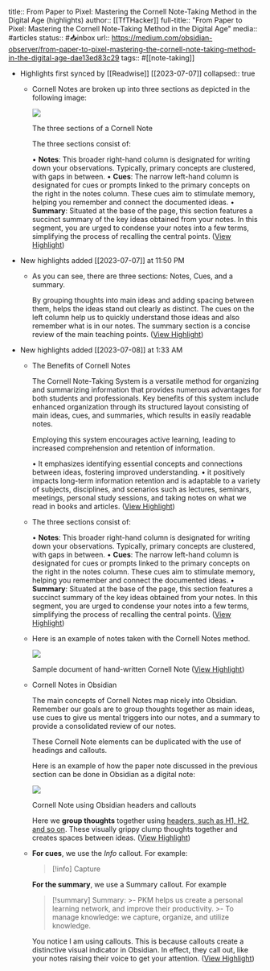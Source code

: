 title:: From Paper to Pixel: Mastering the Cornell Note-Taking Method in the Digital Age (highlights)
author:: [[TfTHacker]]
full-title:: "From Paper to Pixel: Mastering the Cornell Note-Taking Method in the Digital Age"
media:: #articles
status:: #📥inbox 
url:: https://medium.com/obsidian-observer/from-paper-to-pixel-mastering-the-cornell-note-taking-method-in-the-digital-age-dae13ed83c29
tags:: #[[note-taking]]

- Highlights first synced by [[Readwise]] [[2023\-07\-07]]
  collapsed:: true
	- Cornell Notes are broken up into three sections as depicted in the following image:
	  
	  ![](https://miro.medium.com/v2/resize:fit:700/0*3_2W0MtmDuiXcCqy.png)
	  
	  The three sections of a Cornell Note
	  
	  The three sections consist of:
	  
	  •   **Notes**: This broader right\-hand column is designated for writing down your observations. Typically, primary concepts are clustered, with gaps in between.
	  •   **Cues**: The narrow left\-hand column is designated for cues or prompts linked to the primary concepts on the right in the notes column. These cues aim to stimulate memory, helping you remember and connect the documented ideas.
	  •   **Summary**: Situated at the base of the page, this section features a succinct summary of the key ideas obtained from your notes. In this segment, you are urged to condense your notes into a few terms, simplifying the process of recalling the central points. ([View Highlight](https://read.readwise.io/read/01h4rvxyz1hea2j3bb6xmtmbk7))
- New highlights added [[2023\-07\-07]] at 11:50 PM
	- As you can see, there are three sections: Notes, Cues, and a summary.
	  
	  By grouping thoughts into main ideas and adding spacing between them, helps the ideas stand out clearly as distinct. The cues on the left column help us to quickly understand those ideas and also remember what is in our notes. The summary section is a concise review of the main teaching points. ([View Highlight](https://read.readwise.io/read/01h4sst53hnbpckn8fnsxyd8fy))
- New highlights added [[2023-07-08]] at 1:33 AM
	- The Benefits of Cornell Notes
	  
	  The Cornell Note-Taking System is a versatile method for organizing and summarizing information that provides numerous advantages for both students and professionals. Key benefits of this system include enhanced organization through its structured layout consisting of main ideas, cues, and summaries, which results in easily readable notes.
	  
	  Employing this system encourages active learning, leading to increased comprehension and retention of information.
	  
	  •   It emphasizes identifying essential concepts and connections between ideas, fostering improved understanding.
	  •   it positively impacts long-term information retention and is adaptable to a variety of subjects, disciplines, and scenarios such as lectures, seminars, meetings, personal study sessions, and taking notes on what we read in books and articles. ([View Highlight](https://read.readwise.io/read/01h4svvfgtg21d3nvjwtjqqt39))
	- The three sections consist of:
	  
	  •   **Notes**: This broader right-hand column is designated for writing down your observations. Typically, primary concepts are clustered, with gaps in between.
	  •   **Cues**: The narrow left-hand column is designated for cues or prompts linked to the primary concepts on the right in the notes column. These cues aim to stimulate memory, helping you remember and connect the documented ideas.
	  •   **Summary**: Situated at the base of the page, this section features a succinct summary of the key ideas obtained from your notes. In this segment, you are urged to condense your notes into a few terms, simplifying the process of recalling the central points. ([View Highlight](https://read.readwise.io/read/01h4svvqd024rf61h88kgk4nfr))
	- Here is an example of notes taken with the Cornell Notes method.
	  
	  ![](https://miro.medium.com/v2/resize:fit:875/0*5-njSObNfkQoi8Y7.png)
	  
	  Sample document of hand-written Cornell Note ([View Highlight](https://read.readwise.io/read/01h4svw4gdd57469bysjgb84cx))
	- Cornell Notes in Obsidian
	  
	  The main concepts of Cornell Notes map nicely into Obsidian. Remember our goals are to group thoughts together as main ideas, use cues to give us mental triggers into our notes, and a summary to provide a consolidated review of our notes.
	  
	  These Cornell Note elements can be duplicated with the use of headings and callouts.
	  
	  Here is an example of how the paper note discussed in the previous section can be done in Obsidian as a digital note:
	  
	  ![](https://miro.medium.com/v2/resize:fit:875/0*E3-yAawQDJ_Eszku.png)
	  
	  Cornell Note using Obsidian headers and callouts
	  
	  Here we **group thoughts** together using [headers, such as H1, H2, and so on](https://help.obsidian.md/Editing+and+formatting/Basic+formatting+syntax#Headings). These visually grippy clump thoughts together and creates spaces between ideas. ([View Highlight](https://read.readwise.io/read/01h4svwngkkxh80pvygh42btf8))
	- **For cues**, we use the *Info* callout. For example:
	  
	  >[!info] Capture
	  
	  **For the summary**, we use a Summary callout. For example
	  
	  >[!summary] Summary: >- PKM helps us create a personal learning network, and improve their productivity. >- To manage knowledge: we capture, organize, and utilize knowledge.
	  
	  You notice I am using callouts. This is because callouts create a distinctive visual indicator in Obsidian. In effect, they call out, like your notes raising their voice to get your attention. ([View Highlight](https://read.readwise.io/read/01h4svwy2fcxnn357j756r1jt0))